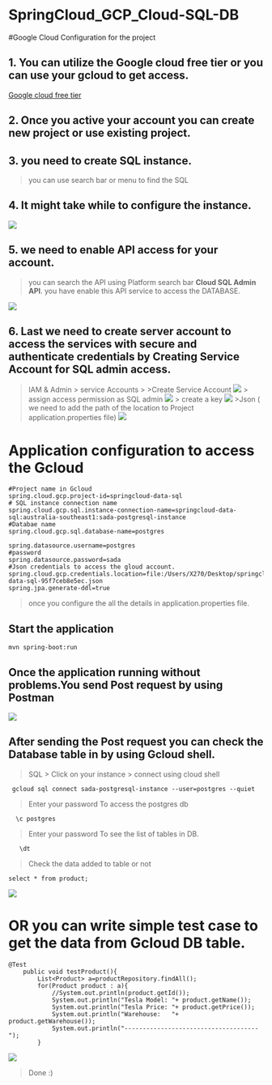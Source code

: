 # SpringCloud_GCP_Cloud-SQL-DB

#Google Cloud Configuration for the project

## 1. You can utilize the Google cloud free tier or you can use your gcloud to get access.
  [Google cloud free tier](https://cloud.google.com/free)
## 2. Once you active your account you can create new project or use existing project.

## 3. you need to create SQL instance.
   > you can use search bar or menu to find the SQL
## 4. It might take while to configure the instance.
![](https://github.com/sada498/SpringCloud-GCP-Cloud-SQL-DB/blob/main/img/instance.JPG)
## 5. we need to enable API access for your account.
   > you can search the API using Platform search bar **Cloud SQL Admin API**. you have enable this API service to access the DATABASE.
    
![](https://github.com/sada498/SpringCloud-GCP-Cloud-SQL-DB/blob/main/img/API.JPG)
## 6. Last we need to create  server account to access the services with secure and authenticate credentials by Creating **Service Account** for SQL admin access. 
   > IAM & Admin > service Accounts > 
    >Create Service Account
![](https://github.com/sada498/SpringCloud-GCP-Cloud-SQL-DB/blob/main/img/service%20account.JPG)
    > assign access permission as SQL admin
![](https://github.com/sada498/SpringCloud-GCP-Cloud-SQL-DB/blob/main/img/access%20permision.JPG)
    > create a key
![](https://github.com/sada498/SpringCloud-GCP-Cloud-SQL-DB/blob/main/img/key.JPG)
    >Json ( we need to add the path of the location to Project application.properties file)
![](https://github.com/sada498/SpringCloud-GCP-Cloud-SQL-DB/blob/main/img/json.JPG)

# Application configuration to access the Gcloud
    #Project name in Gcloud
    spring.cloud.gcp.project-id=springcloud-data-sql
    # SQL instance connection name 
    spring.cloud.gcp.sql.instance-connection-name=springcloud-data-sql:australia-southeast1:sada-postgresql-instance 
    #Databae name
    spring.cloud.gcp.sql.database-name=postgres
    
    spring.datasource.username=postgres
    #password
    spring.datasource.password=sada
    #Json credentials to access the gloud account.
    spring.cloud.gcp.credentials.location=file:/Users/X270/Desktop/springcloud-data-sql-95f7ceb8e5ec.json
    spring.jpa.generate-ddl=true
  > once you configure the all the details in application.properties file.
## Start the application 
    mvn spring-boot:run 

## Once the application running without problems.You send **Post** request by using Postman 
![](https://github.com/sada498/SpringCloud-GCP-Cloud-SQL-DB/blob/main/img/postman.JPG)
## After sending the Post request you can check the Database table in by using Gcloud shell.
   > SQL > Click on your instance > connect using cloud shell 

     gcloud sql connect sada-postgresql-instance --user=postgres --quiet
   > Enter your password
   > To access the postgres db 

      \c postgres
   > Enter your password 
   > To see the list of tables in DB.

       \dt
   > Check the data added to table or not

    select * from product;
![](https://github.com/sada498/SpringCloud-GCP-Cloud-SQL-DB/blob/main/img/Gcloud%20Table%20check.JPG)
# OR you can write simple test case to get the data from Gcloud DB table.
    @Test
    	public void testProduct(){
    		List<Product> a=productRepository.findAll();
    		for(Product product : a){
    			//System.out.println(product.getId());
    			System.out.println("Tesla Model: "+ product.getName());
    			System.out.println("Tesla Price: "+ product.getPrice());
    			System.out.println("Warehouse:   "+   product.getWarehouse());
    			System.out.println("-------------------------------------");
    		} 
![](https://github.com/sada498/SpringCloud-GCP-Cloud-SQL-DB/blob/main/img/test%20result.JPG)
 > Done :)
    

    
